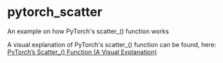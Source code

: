 # pytorch_scatter
An example on how PyTorch's scatter_() function works

A visual explanation of PyTorch's scatter_() function can be found, here: [PyTorch’s Scatter_() Function (A Visual Explanation)
](https://abderhasan.medium.com/pytorchs-scatter-function-a-visual-explanation-351d25c05c73)
